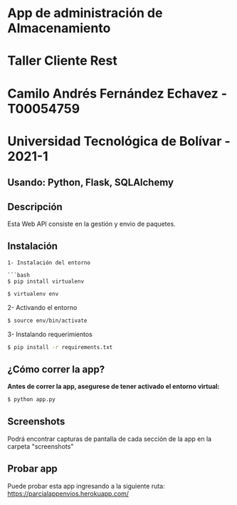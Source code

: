 # App de administración de Almacenamiento
# Taller Cliente Rest
# Camilo Andrés Fernández Echavez - T00054759
# Universidad Tecnológica de Bolívar - 2021-1
## Usando: Python, Flask, SQLAlchemy 

## Descripción
Esta Web API consiste en la gestión y envio de paquetes.


## Instalación

```
1- Instalación del entorno 

```bash
$ pip install virtualenv
```

```bash
$ virtualenv env
```


2- Activando el entorno

```bash
$ source env/bin/activate
```

3- Instalando requerimientos

```bash
$ pip install -r requirements.txt
```
## ¿Cómo correr la app?

**Antes de correr la app, asegurese de tener activado el entorno virtual:**

```bash
$ python app.py
```

## Screenshots
Podrá encontrar capturas de pantalla de cada sección de la app en la carpeta "screenshots"

## Probar app
Puede probar esta app ingresando a la siguiente ruta: https://parcialappenvios.herokuapp.com/
